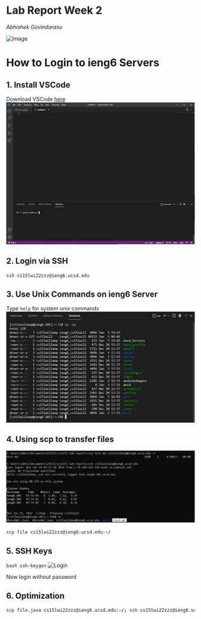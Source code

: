 # Lab Report Week 2

*Abhishek Govindarasu*


![Image](https://scitechdaily.com/images/Illustration-Photons-Galaxy-777x518.jpg)

# How to Login to ieng6 Servers
## 1. Install VSCode
Download VSCode [here](https://code.visualstudio.com/download)
![VSCode](vscode_1.png)

## 2. Login via SSH
```bash
ssh cs15lwi22zzz@ieng6.ucsd.edu
```
## 3. Use Unix Commands on ieng6 Server
Type ```help``` for system unix commands
![Example](files_2.png)

## 4. Using scp to transfer files
![SCP](scp_move_3.png)
```bash
scp file cs15lwi22zzz@ieng6.ucsd.edu:~/
```

## 5. SSH Keys
```bash ssh-keygen```
![Login](login_key.png)

Now login without password


## 6. Optimization
```bash
scp file.java cs15lwi22zzz@ieng6.ucsd.edu:~/; ssh cs15lwi22zzz@ieng6.ucsd.edu "javac file.java; java file"
```





